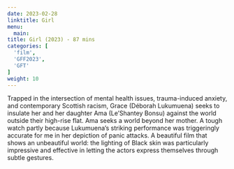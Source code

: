 ```yaml
---
date: 2023-02-28
linktitle: Girl
menu:
  main:
title: Girl (2023) - 87 mins
categories: [
  'film',
  'GFF2023',
  'GFT'
]
weight: 10
---
```


Trapped in the intersection of mental health issues, trauma-induced anxiety, and contemporary Scottish racism, Grace (Déborah Lukumuena) seeks to insulate her and her daughter Ama (Le’Shantey Bonsu) against the world outside their high-rise flat. Ama seeks a world beyond her mother. A tough watch partly because Lukumuena’s striking performance was triggeringly accurate for me in her depiction of panic attacks. A beautiful film that shows an unbeautiful world: the lighting of Black skin was particularly impressive and effective in letting the actors express themselves through subtle gestures.
